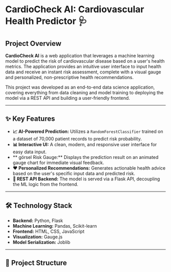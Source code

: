 #  CardioCheck AI: Cardiovascular Health Predictor 🩺

## Project Overview

**CardioCheck AI** is a web application that leverages a machine learning model to predict the risk of cardiovascular disease based on a user's health metrics. The application provides an intuitive user interface to input health data and receive an instant risk assessment, complete with a visual gauge and personalized, non-prescriptive health recommendations.

This project was developed as an end-to-end data science application, covering everything from data cleaning and model training to deploying the model via a REST API and building a user-friendly frontend.

---

## ✨ Key Features

* **📈 AI-Powered Prediction:** Utilizes a `RandomForestClassifier` trained on a dataset of 70,000 patient records to predict risk probability.
* **📊 Interactive UI:** A clean, modern, and responsive user interface for easy data input.
* ** görsel Risk Gauge:** Displays the prediction result on an animated gauge chart for immediate visual feedback.
* **❤️ Personalized Recommendations:** Generates actionable health advice based on the user's specific input data and predicted risk.
* **🚀 REST API Backend:** The model is served via a Flask API, decoupling the ML logic from the frontend.

---

## 🛠️ Technology Stack

* **Backend:** Python, Flask
* **Machine Learning:** Pandas, Scikit-learn
* **Frontend:** HTML, CSS, JavaScript
* **Visualization:** Gauge.js
* **Model Serialization:** Joblib

---

## 📂 Project Structure
